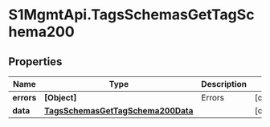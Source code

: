 # S1MgmtApi.TagsSchemasGetTagSchema200

## Properties
Name | Type | Description | Notes
------------ | ------------- | ------------- | -------------
**errors** | **[Object]** | Errors | [optional] 
**data** | [**TagsSchemasGetTagSchema200Data**](TagsSchemasGetTagSchema200Data.md) |  | [optional] 


